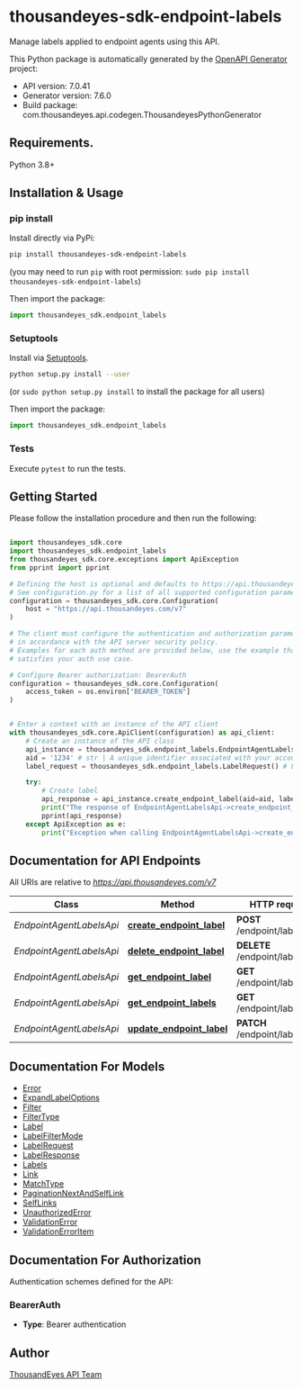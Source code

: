 # thousandeyes-sdk-endpoint-labels
Manage labels applied to endpoint agents using this API.


This Python package is automatically generated by the [OpenAPI Generator](https://openapi-generator.tech) project:

- API version: 7.0.41
- Generator version: 7.6.0
- Build package: com.thousandeyes.api.codegen.ThousandeyesPythonGenerator

## Requirements.

Python 3.8+

## Installation & Usage
### pip install

Install directly via PyPi:

```sh
pip install thousandeyes-sdk-endpoint-labels
```
(you may need to run `pip` with root permission: `sudo pip install thousandeyes-sdk-endpoint-labels`)

Then import the package:
```python
import thousandeyes_sdk.endpoint_labels
```

### Setuptools

Install via [Setuptools](http://pypi.python.org/pypi/setuptools).

```sh
python setup.py install --user
```
(or `sudo python setup.py install` to install the package for all users)

Then import the package:
```python
import thousandeyes_sdk.endpoint_labels
```

### Tests

Execute `pytest` to run the tests.

## Getting Started

Please follow the installation procedure and then run the following:

```python

import thousandeyes_sdk.core
import thousandeyes_sdk.endpoint_labels
from thousandeyes_sdk.core.exceptions import ApiException
from pprint import pprint

# Defining the host is optional and defaults to https://api.thousandeyes.com/v7
# See configuration.py for a list of all supported configuration parameters.
configuration = thousandeyes_sdk.core.Configuration(
    host = "https://api.thousandeyes.com/v7"
)

# The client must configure the authentication and authorization parameters
# in accordance with the API server security policy.
# Examples for each auth method are provided below, use the example that
# satisfies your auth use case.

# Configure Bearer authorization: BearerAuth
configuration = thousandeyes_sdk.core.Configuration(
    access_token = os.environ["BEARER_TOKEN"]
)


# Enter a context with an instance of the API client
with thousandeyes_sdk.core.ApiClient(configuration) as api_client:
    # Create an instance of the API class
    api_instance = thousandeyes_sdk.endpoint_labels.EndpointAgentLabelsApi(api_client)
    aid = '1234' # str | A unique identifier associated with your account group. You can retrieve your `AccountGroupId` from the `/account-groups` endpoint. Note that you must be assigned to the target account group. Specifying this parameter without being assigned to the target account group will result in an error response. (optional)
    label_request = thousandeyes_sdk.endpoint_labels.LabelRequest() # LabelRequest | Label settings (optional)

    try:
        # Create label
        api_response = api_instance.create_endpoint_label(aid=aid, label_request=label_request)
        print("The response of EndpointAgentLabelsApi->create_endpoint_label:\n")
        pprint(api_response)
    except ApiException as e:
        print("Exception when calling EndpointAgentLabelsApi->create_endpoint_label: %s\n" % e)

```

## Documentation for API Endpoints

All URIs are relative to *https://api.thousandeyes.com/v7*

Class | Method | HTTP request | Description
------------ | ------------- | ------------- | -------------
*EndpointAgentLabelsApi* | [**create_endpoint_label**](https://github.com/thousandeyes/thousandeyes-sdk-python//tree/main/thousandeyes-sdk-endpoint-labels/docs/EndpointAgentLabelsApi.md#create_endpoint_label) | **POST** /endpoint/labels | Create label
*EndpointAgentLabelsApi* | [**delete_endpoint_label**](https://github.com/thousandeyes/thousandeyes-sdk-python//tree/main/thousandeyes-sdk-endpoint-labels/docs/EndpointAgentLabelsApi.md#delete_endpoint_label) | **DELETE** /endpoint/labels/{id} | Delete label
*EndpointAgentLabelsApi* | [**get_endpoint_label**](https://github.com/thousandeyes/thousandeyes-sdk-python//tree/main/thousandeyes-sdk-endpoint-labels/docs/EndpointAgentLabelsApi.md#get_endpoint_label) | **GET** /endpoint/labels/{id} | Retrieve label
*EndpointAgentLabelsApi* | [**get_endpoint_labels**](https://github.com/thousandeyes/thousandeyes-sdk-python//tree/main/thousandeyes-sdk-endpoint-labels/docs/EndpointAgentLabelsApi.md#get_endpoint_labels) | **GET** /endpoint/labels | List labels
*EndpointAgentLabelsApi* | [**update_endpoint_label**](https://github.com/thousandeyes/thousandeyes-sdk-python//tree/main/thousandeyes-sdk-endpoint-labels/docs/EndpointAgentLabelsApi.md#update_endpoint_label) | **PATCH** /endpoint/labels/{id} | Update label


## Documentation For Models

 - [Error](https://github.com/thousandeyes/thousandeyes-sdk-python//tree/main/thousandeyes-sdk-endpoint-labels/docs/Error.md)
 - [ExpandLabelOptions](https://github.com/thousandeyes/thousandeyes-sdk-python//tree/main/thousandeyes-sdk-endpoint-labels/docs/ExpandLabelOptions.md)
 - [Filter](https://github.com/thousandeyes/thousandeyes-sdk-python//tree/main/thousandeyes-sdk-endpoint-labels/docs/Filter.md)
 - [FilterType](https://github.com/thousandeyes/thousandeyes-sdk-python//tree/main/thousandeyes-sdk-endpoint-labels/docs/FilterType.md)
 - [Label](https://github.com/thousandeyes/thousandeyes-sdk-python//tree/main/thousandeyes-sdk-endpoint-labels/docs/Label.md)
 - [LabelFilterMode](https://github.com/thousandeyes/thousandeyes-sdk-python//tree/main/thousandeyes-sdk-endpoint-labels/docs/LabelFilterMode.md)
 - [LabelRequest](https://github.com/thousandeyes/thousandeyes-sdk-python//tree/main/thousandeyes-sdk-endpoint-labels/docs/LabelRequest.md)
 - [LabelResponse](https://github.com/thousandeyes/thousandeyes-sdk-python//tree/main/thousandeyes-sdk-endpoint-labels/docs/LabelResponse.md)
 - [Labels](https://github.com/thousandeyes/thousandeyes-sdk-python//tree/main/thousandeyes-sdk-endpoint-labels/docs/Labels.md)
 - [Link](https://github.com/thousandeyes/thousandeyes-sdk-python//tree/main/thousandeyes-sdk-endpoint-labels/docs/Link.md)
 - [MatchType](https://github.com/thousandeyes/thousandeyes-sdk-python//tree/main/thousandeyes-sdk-endpoint-labels/docs/MatchType.md)
 - [PaginationNextAndSelfLink](https://github.com/thousandeyes/thousandeyes-sdk-python//tree/main/thousandeyes-sdk-endpoint-labels/docs/PaginationNextAndSelfLink.md)
 - [SelfLinks](https://github.com/thousandeyes/thousandeyes-sdk-python//tree/main/thousandeyes-sdk-endpoint-labels/docs/SelfLinks.md)
 - [UnauthorizedError](https://github.com/thousandeyes/thousandeyes-sdk-python//tree/main/thousandeyes-sdk-endpoint-labels/docs/UnauthorizedError.md)
 - [ValidationError](https://github.com/thousandeyes/thousandeyes-sdk-python//tree/main/thousandeyes-sdk-endpoint-labels/docs/ValidationError.md)
 - [ValidationErrorItem](https://github.com/thousandeyes/thousandeyes-sdk-python//tree/main/thousandeyes-sdk-endpoint-labels/docs/ValidationErrorItem.md)


<a id="documentation-for-authorization"></a>
## Documentation For Authorization


Authentication schemes defined for the API:
<a id="BearerAuth"></a>
### BearerAuth

- **Type**: Bearer authentication


## Author

<a href="mailto:api-team@thousandeyes.com">ThousandEyes API Team </a>


